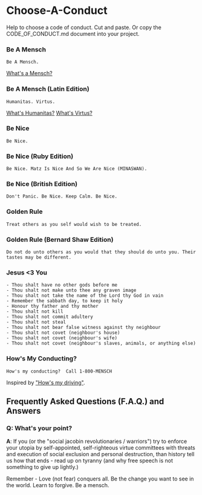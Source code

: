 
# Choose-A-Conduct


Help to choose a code of conduct.  Cut and paste. Or copy the CODE_OF_CONDUCT.md document into your project.




### Be A Mensch

```
Be A Mensch. 
```

[What's a Mensch?](https://en.wikipedia.org/wiki/Mensch)



### Be A Mensch (Latin Edition)

```
Humanitas. Virtus.
```

[What's Humanitas?](https://en.wikipedia.org/wiki/Humanitas)
[What's Virtus?](https://en.wikipedia.org/wiki/Virtue#Roman_virtues)



### Be Nice

```
Be Nice. 
```



### Be Nice (Ruby Edition)

```
Be Nice. Matz Is Nice And So We Are Nice (MINASWAN).
```



### Be Nice (British Edition)

```
Don't Panic. Be Nice. Keep Calm. Be Nice.
```


### Golden Rule

```
Treat others as you self would wish to be treated. 
```

### Golden Rule (Bernard Shaw Edition)

```
Do not do unto others as you would that they should do unto you. Their tastes may be different.
```



### Jesus <3 You

```
- Thou shalt have no other gods before me	
- Thou shalt not make unto thee any graven image
- Thou shalt not take the name of the Lord thy God in vain
- Remember the sabbath day, to keep it holy
- Honour thy father and thy mother
- Thou shalt not kill
- Thou shalt not commit adultery
- Thou shalt not steal
- Thou shalt not bear false witness against thy neighbour
- Thou shalt not covet (neighbour's house)
- Thou shalt not covet (neighbour's wife)
- Thou shalt not covet (neighbour's slaves, animals, or anything else)
```



### How's My Conducting? 

```
How's my conducting?  Call 1-800-MENSCH
```

Inspired by ["How's my driving"](https://en.wikipedia.org/wiki/%22How%27s_my_driving%3F%22_sign).





## Frequently Asked Questions (F.A.Q.) and Answers

### Q: What's your point?

**A**: If you (or the "social jacobin revolutionaries / warriors") 
try to enforce your utopia by self-appointed, self-righteous virtue committees 
with threats and execution 
of social exclusion and personal destruction, than
history tell us how that ends - read up on tyranny
(and why free speech is not something to give up lightly.)

Remember - Love (not fear) conquers all. 
Be the change you want to see in the world. Learn to forgive. Be a mensch.
 

